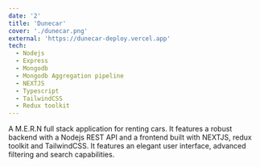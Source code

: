 ```yaml
---
date: '2'
title: 'Dunecar'
cover: './dunecar.png'
external: 'https://dunecar-deploy.vercel.app'
tech:
  - Nodejs
  - Express
  - Mongodb
  - Mongodb Aggregation pipeline
  - NEXTJS
  - Typescript
  - TailwindCSS
  - Redux toolkit
---
```


A M.E.R.N full stack application for renting cars. It features a robust backend with a Nodejs REST API and a frontend built with NEXTJS, redux toolkit and TailwindCSS. It features an elegant user interface, advanced filtering and search capabilities.
